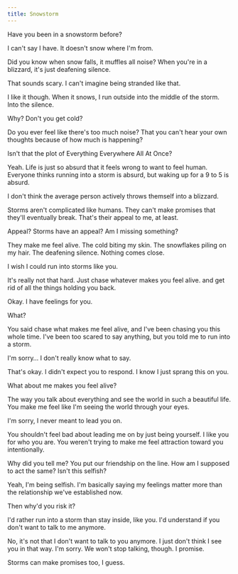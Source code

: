 ```yaml
---
title: Snowstorm
---
```


Have you been in a snowstorm before?

I can't say I have. It doesn't snow where I'm from.

Did you know when snow falls, it muffles all noise? When you're in a blizzard, it's just deafening silence.

That sounds scary. I can't imagine being stranded like that.

I like it though. When it snows, I run outside into the middle of the storm. Into the silence.

Why? Don't you get cold?

Do you ever feel like there's too much noise? That you can't hear your own thoughts because of how much is happening?

Isn't that the plot of Everything Everywhere All At Once?

Yeah. Life is just so absurd that it feels wrong to want to feel human. Everyone thinks running into a storm is absurd, but waking up for a 9 to 5 is absurd.

I don't think the average person actively throws themself into a blizzard.

Storms aren't complicated like humans. They can't make promises that they'll eventually break. That's their appeal to me, at least.

Appeal? Storms have an appeal? Am I missing something?

They make me feel alive. The cold biting my skin. The snowflakes piling on my hair. The deafening silence. Nothing comes close.

I wish I could run into storms like you.

It's really not that hard. Just chase whatever makes you feel alive. and get rid of all the things holding you back.

Okay. I have feelings for you.

What?

You said chase what makes me feel alive, and I've been chasing you this whole time. I've been too scared to say anything, but you told me to run into a storm.

I'm sorry&hellip; I don't really know what to say.

That's okay. I didn't expect you to respond. I know I just sprang this on you.

What about me makes you feel alive?

The way you talk about everything and see the world in such a beautiful life. You make me feel like I'm seeing the world through your eyes.

I'm sorry, I never meant to lead you on.

You shouldn't feel bad about leading me on by just being yourself. I like you for who you are. You weren't trying to make me feel attraction toward you intentionally.

Why did you tell me? You put our friendship on the line. How am I supposed to act the same? Isn't this selfish?

Yeah, I'm being selfish. I'm basically saying my feelings matter more than the relationship we've established now.

Then why'd you risk it?

I'd rather run into a storm than stay inside, like you. I'd understand if you don't want to talk to me anymore.

No, it's not that I don't want to talk to you anymore. I just don't think I see you in that way. I'm sorry. We won't stop talking, though. I promise.

Storms can make promises too, I guess.
